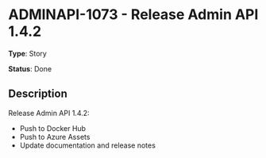 # ADMINAPI-1073 - Release Admin API 1.4.2

**Type**: Story

**Status**: Done

## Description
Release Admin API 1\.4\.2:


* Push to Docker Hub
* Push to Azure Assets
* Update documentation and release notes




